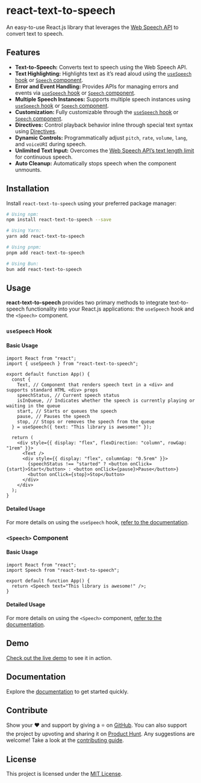 # react-text-to-speech

An easy-to-use React.js library that leverages the [Web Speech API](https://developer.mozilla.org/en-US/docs/Web/API/Web_Speech_API) to convert text to speech.

## Features

- **Text-to-Speech:** Converts text to speech using the Web Speech API.
- **Text Highlighting:** Highlights text as it’s read aloud using the [`useSpeech` hook](https://rtts.vercel.app/docs/usage/useSpeech#highlight-text) or [`Speech` component](https://rtts.vercel.app/docs/usage/speech#highlight-text).
- **Error and Event Handling:** Provides APIs for managing errors and events via [`useSpeech` hook](https://rtts.vercel.app/docs/usage/useSpeech#handling-errors-and-events) or [`Speech` component](https://rtts.vercel.app/docs/usage/speech#handling-errors-and-events).
- **Multiple Speech Instances:** Supports multiple speech instances using [`useSpeech` hook](https://rtts.vercel.app/docs/usage/useSpeech#multiple-instance-usage) or [`Speech` component](https://rtts.vercel.app/docs/usage/speech#multiple-instance-usage).
- **Customization:** Fully customizable through the [`useSpeech` hook](https://rtts.vercel.app/docs/usage/useSpeech) or [`Speech` component](https://rtts.vercel.app/docs/usage/speech#full-customization).
- **Directives:** Control playback behavior inline through special text syntax using [Directives](https://rtts.vercel.app/docs/usage/directives).
- **Dynamic Controls:** Programmatically adjust `pitch`, `rate`, `volume`, `lang`, and `voiceURI` during speech.
- **Unlimited Text Input:** Overcomes the [Web Speech API’s text length limit](https://developer.mozilla.org/en-US/docs/Web/API/SpeechSynthesisUtterance/text) for continuous speech.
- **Auto Cleanup:** Automatically stops speech when the component unmounts.

## Installation

Install `react-text-to-speech` using your preferred package manager:

```bash
# Using npm:
npm install react-text-to-speech --save

# Using Yarn:
yarn add react-text-to-speech

# Using pnpm:
pnpm add react-text-to-speech

# Using Bun:
bun add react-text-to-speech
```

## Usage

**react-text-to-speech** provides two primary methods to integrate text-to-speech functionality into your React.js applications: the `useSpeech` hook and the `<Speech>` component.

### `useSpeech` Hook

#### Basic Usage

```tsx
import React from "react";
import { useSpeech } from "react-text-to-speech";

export default function App() {
  const {
    Text, // Component that renders speech text in a <div> and supports standard HTML <div> props
    speechStatus, // Current speech status
    isInQueue, // Indicates whether the speech is currently playing or waiting in the queue
    start, // Starts or queues the speech
    pause, // Pauses the speech
    stop, // Stops or removes the speech from the queue
  } = useSpeech({ text: "This library is awesome!" });

  return (
    <div style={{ display: "flex", flexDirection: "column", rowGap: "1rem" }}>
      <Text />
      <div style={{ display: "flex", columnGap: "0.5rem" }}>
        {speechStatus !== "started" ? <button onClick={start}>Start</button> : <button onClick={pause}>Pause</button>}
        <button onClick={stop}>Stop</button>
      </div>
    </div>
  );
}
```

#### Detailed Usage

For more details on using the `useSpeech` hook, [refer to the documentation](https://rtts.vercel.app/docs/usage/useSpeech).

### `<Speech>` Component

#### Basic Usage

```tsx
import React from "react";
import Speech from "react-text-to-speech";

export default function App() {
  return <Speech text="This library is awesome!" />;
}
```

#### Detailed Usage

For more details on using the `<Speech>` component, [refer to the documentation](https://rtts.vercel.app/docs/usage/speech).

## Demo

[Check out the live demo](https://rtts.vercel.app/demo) to see it in action.

## Documentation

Explore the [documentation](https://rtts.vercel.app/docs/) to get started quickly.

## Contribute

Show your ❤️ and support by giving a ⭐ on [GitHub](https://github.com/SahilAggarwal2004/react-text-to-speech). You can also support the project by upvoting and sharing it on [Product Hunt](https://www.producthunt.com/posts/react-text-to-speech). Any suggestions are welcome! Take a look at the [contributing guide](CONTRIBUTING.md).

## License

This project is licensed under the [MIT License](LICENSE).
